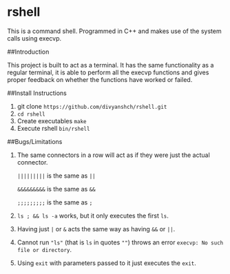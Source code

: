 # rshell
This is a command shell. Programmed in C++ and makes use of the system calls using execvp.

##Introduction

This project is built to act as a terminal. It has the same functionality as a regular terminal, it is able to perform all the execvp functions and gives proper feedback on whether the functions have worked or failed.

##Install Instructions

1. git clone `https://github.com/divyanshch/rshell.git`
2. `cd rshell`
3. Create executables `make`
4. Execute rshell `bin/rshell`

##Bugs/Limitations

1. The same connectors in a row will act as if they were just the actual connector.

	`|||||||||` is the same as `||`

	`&&&&&&&&&` is the same as `&&`

	`;;;;;;;;;` is the same as `;`

2. 	`ls ; && ls -a` works, but it only executes the first `ls`.

3. Having just `|` or `&` acts the same way as having `&&` or `||`.

4. Cannot run `"ls"` (that is `ls` in quotes `""`) throws an error `execvp: No such file or directory`.

5. Using `exit` with parameters passed to it just executes the `exit`. 



